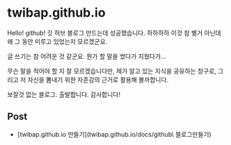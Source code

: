 # twibap.github.io
Hello! github! 
깃 허브 블로그 만드는데 성공했습니다. 하하하하
이것 참 별거 아닌데 왜 그 동안 미루고 있었는지 모르겠군요.

글 쓰기는 참 어려운 것 같군요. 뭔가 할 말을 썼다가 지웠다가...

무슨 말을 적어야 할 지 잘 모르겠습니다만, 제가 알고 있는 지식을 공유하는 창구로, 그리고 저 자신을 뽐내기 위한 자존감의 근거로 활용해 볼까합니다.

보잘것 없는 블로그.
출발합니다.
감사합니다!

## Post
- [twibap.github.io 만들기](twibap.github.io/docs/github\ 블로그만들기)
